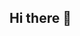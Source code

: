 ## Hi there 👋

  <!--
  **fahad484/fahad484** is a ✨ _special_ ✨ repository because its `README.md` (this file) appears on your GitHub profile.
  
  Here are some ideas to get you started:
  
  - 🔭 I’m currently working on ...front end dev
  - 🌱 I’m currently learning ...js
  - 👯 I’m looking to collaborate on ...development
  - 🤔 I’m looking for help with ...
  - 💬 Ask me about ...cs major student at gndecb .
  - 📫 How to reach me: ..e-mail at mdf42208@gmail.com
  - 😄 Pronouns: ... fahad
  - ⚡ Fun fact: ...
  -->

